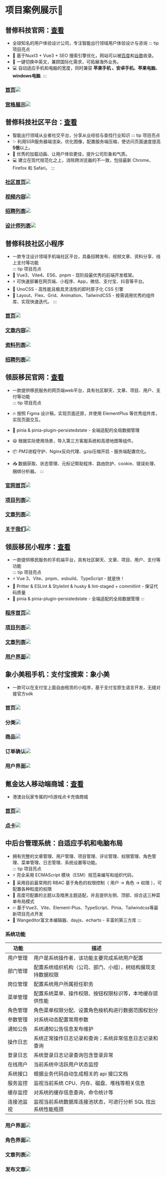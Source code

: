 # 项目案例展示🌟

## 普修科技官网：[查看](https://pursuer.cn/)
- 全球知名的用户体验设计公司，专注智能出行领域用户体验设计与咨询
::: tip 项目亮点
- 👏 基于Nuxt3 + Vue3 + SEO 搜索引擎优化，网站可以被[百度](https://www.baidu.com/s?wd=%E6%99%AE%E4%BF%AE)和[谷歌](https://www.google.com/search?q=%E6%99%AE%E4%BF%AE)收录。
- 🎅 一键切换中英文，兼顾国际化需求，可拓展海外业务。
- 💻 自动适应手机和电脑的宽度，同时兼容 **苹果手机 、安卓手机、苹果电脑、windows电脑**.
:::
### [首页](https://pursuer.cn/)![](https://www.hisher.site/pic/intro/pursuer_home.webp)  
### [宫格展示](https://pursuer.cn/case)![](https://www.hisher.site/pic/intro/pursuer_case.webp)  

## 普修科技社区平台：[查看](https://autoxyz.cn/)
- 智能出行领域从业者社交平台，分享从业经验与查找行业知识
::: tip 项目亮点
- ✨ 利用SSR服务器端渲染，优化图像，配置服务端压缩，使访问页面速度提高**5倍**以上。
- 💪 优秀的加载动画、让用户体验更佳，提升公司形象和气质。
- 💻 建立在现代规范化之上，消除跨浏览器的不一致，包括最新 Chrome、Firefox 和 Safari。
:::
### [社区首页](https://pursuer.cn/)![](https://www.hisher.site/pic/intro/autoxyz_home.webp)  
### [视频内容](https://www.autoxyz.cn/hmi/detail-13078)![](https://www.hisher.site/pic/intro/autoxyz_video.webp)  
### [招聘列表](https://www.autoxyz.cn/recruit)![](https://www.hisher.site/pic/intro/autoxyz_hire.webp)  
### [设计师列表](https://www.autoxyz.cn/carfungus)![](https://www.hisher.site/pic/intro/autoxyz_designer.webp)  


## 普修科技社区小程序
- 一款专注设计领域手机端社区平台，具备招聘发布、视频文章、资料分享、线上支付等功能  
::: tip 项目亮点
- 🎯 Vue3、Vite4、ES6、pnpm - 现阶段最优秀的前端开发框架。
- ⚡️ 可快速部署在网页端、小程序、App，微信、支付宝、抖音等平台。
- 🎨 UnoCSS - 高性能且极具灵活性的即时原子化 CSS 引擎
- 🌈 Layout、Flex、Grid、Animation、TailwindCSS - 按需调用优秀的组件库、实现快速迭代。
:::
### [首页](https://pursuer.cn/)![](https://www.hisher.site/pic/intro/autoy_home.webp)  
### [文章内容](https://pursuer.cn/)![](https://www.hisher.site/pic/intro/autoy_article.webp)  
### [资料列表](https://pursuer.cn/)![](https://www.hisher.site/pic/intro/autoy_list.webp)  
### [招聘列表](https://pursuer.cn/)![](https://www.hisher.site/pic/intro/autoy_company.webp)  

## 领辰移民官网：[查看](https://lc.plus)
- 一款提供移民服务的网页端web平台，具有社区聊天、文章、项目、用户、支付等功能  
::: tip 项目亮点

- 🔥 按照 Figma 设计稿，实现页面还原，并使用 ElementPlus 等优秀组件库，实现页面交互。
- 🍍 pinia & pinia-plugin-persistedstate - 全端适配的全局数据管理
- 😃 根据实际使用场景，导入第三方客服系统和高德地图等组件。
- 📦 PM2进程守护、Nginx反向代理、gzip压缩开启 - 服务端配置优化。
- 📥 数据获取、状态管理、元标记帮助程序、路由防护、cookie、错误处理、捆绑分析器。
:::
### [官网首页](https://lc.plus)![](https://www.hisher.site/pic/intro/LC_PC_HOME.png)  
### [项目列表](https://lc.plus/project)![](https://www.hisher.site/pic/intro/LC_PC_PROJECT.png)  
### [文章列表](https://lc.plus/article)![](https://www.hisher.site/pic/intro/LC_PC_ARTICLE.png)  
### [关于我们](https://lc.plus/about)![](https://www.hisher.site/pic/intro/LC_PC_ABOUT.png)  

## 领辰移民小程序：[查看](https://m.lc.plus)
- 一款提供移民服务的手机端平台，具有社区聊天、文章、项目、用户、支付等功能  
::: tip 项目亮点
- ⚡️ Vue 3、Vite、pnpm、esbuild、TypeScript - 就是快！
- 🦾 Pritter & ESLint & Stylelint & husky & lint-staged + commitlint - 保证代码质量
- 🍍 pinia & pinia-plugin-persistedstate - 全端适配的全局数据管理
:::
### [程序首页](https://m.lc.plus)![](https://www.hisher.site/pic/intro/LC_M_HOME.png)  
### [项目列表](https://m.lc.plus/project)![](https://www.hisher.site/pic/intro/LC_M_PROJECT.png)  
### [文章列表](https://m.lc.plus/article)![](https://www.hisher.site/pic/intro/LC_M_ARTICLE_LIST.png)  
### [用户界面](https://m.lc.plus/user)![](https://www.hisher.site/pic/intro/LC_M_USER.png)  

## 象小美租手机：支付宝搜索：象小美
- 一款可以在支付宝上面自由租赁的小程序，基于支付宝原生语言开发，无缝对接官方sdk  
### 首页![](https://www.hisher.site/pic/intro/XZ_M_HOME.webp)  
### 分类![](https://www.hisher.site/pic/intro/XZ_M_CATEGORY.webp)  
### 商品![](https://www.hisher.site/pic/intro/XZ_M_PRODUCT.webp)  
### 订单确认![](https://www.hisher.site/pic/intro/XZ_M_ORDER_CONFIRM.webp)  
### 用户界面![](https://www.hisher.site/pic/intro/XZ_M_USER.webp)  


## 氪金达人移动端商城：[查看](https://game-853.com/)
- 港澳台玩家专属的H5游戏点卡充值商城  
### [首页](https://game-853.com/)![](https://www.hisher.site/pic/intro/GAME_M_HOME.webp)  
### [点卡](https://game-853.com/)![](https://www.hisher.site/pic/intro/GAME_M_POINT.webp)  

## 中后台管理系统：自适应手机和电脑布局
- 拥有完整的文章管理、用户管理、项目管理、评论管理、权限管理、角色管理、菜单管理、日志管理、系统设置等功能。  
::: tip 项目亮点
- ⚡️ 完全采用 ECMAScript 模块（ESM）规范来编写和组织代码，
- 🔑 采用目前最常用的 RBAC 基于角色的权限控制（ 用户 -> 角色 -> 权限 ），可配置各种粒度的权限
- 🔩 高度可配置的主题以及暗黑主题适配，并且提供左侧、顶部、综合这三种菜单布局模式
- 🔥 基于Vue3、Vite、Element-Plus、TypeScript、Pinia、Tailwindcss等最新项目亮点开发
- 🍭 Wangeditor富文本编辑器、dayjs、echarts - 丰富的第三方库
:::

### 系统功能
| 功能 | 描述 |
| ---- | ---- |
| 用户管理 | 用户是系统操作者，该功能主要完成系统用户配置 |
| 部门管理 | 配置系统组织机构（公司、部门、小组），树结构展现支持数据权限 |
| 岗位管理 | 配置系统用户所属担任职务 |
| 菜单管理 | 配置系统菜单、操作权限、按钮权限标识等，本地缓存提供性能 |
| 角色管理 | 角色菜单权限分配、设置角色按机构进行数据范围权划分 |
| 参数管理 | 对系统动态配置常用参数 |
| 通知公告 | 系统通知公告信息发布维护 |
| 操作日志 | 系统正常操作日志记录和查询；系统异常信息日志记录和查询 |
| 登录日志 | 系统登录日志记录查询包含登录异常 |
| 在线用户 | 当前系统中活跃用户状态监控 |
| 系统接口 | 根据业务代码自动生成相关的 api 接口文档 |
| 服务监控 | 监视当前系统 CPU、内存、磁盘、堆栈等相关信息 |
| 缓存监控 | 对系统的缓存信息查询，命令统计等 |
| 连接池监视 | 监视当前系统数据库连接池状态，可进行分析 SQL 找出系统性能瓶颈 |

### 用户界面![](https://www.hisher.site/pic/intro/GAME_ADMIN_USER.webp)  
### 角色界面![](https://www.hisher.site/pic/intro/GAME_ADMIN_ROLE.webp)  
### 文章列表![](https://www.hisher.site/pic/intro/LC_ADMIN_ARTICLE_LIST.webp)  
### 发布文章![](https://www.hisher.site/pic/intro/LC_ADMIN_POST_ARTICLE.webp)  
